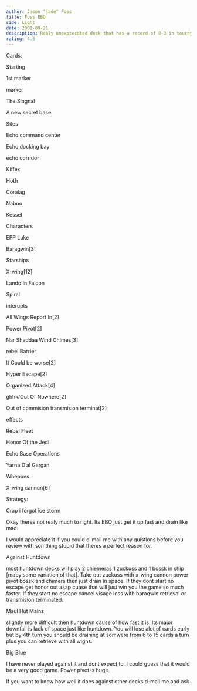 ```yaml
---
author: Jason "jade" Foss
title: Foss EBO
side: Light
date: 2001-09-21
description: Realy unexptecdted deck that has a record of 8-3 in tourny play. only losses to Chris Terwiliger twice and another 2000 rated player.
rating: 4.5
---
```

Cards: 

Starting
1st marker
marker
The Singnal
A new secret base

Sites
Echo command center
Echo docking bay
echo corridor
Kiffex
Hoth
Coralag
Naboo
Kessel

Characters
EPP Luke
Baragwin[3]

Starships
X-wing[12]
Lando In Falcon
Spiral

interupts
All Wings Report In[2]
Power Pivot[2]
Nar Shaddaa Wind Chimes[3]
rebel Barrier
It Could be worse[2]
Hyper Escape[2]
Organized Attack[4]
ghhk/Out Of Nowhere[2]
Out of commision transmision terminat[2]

effects
Rebel Fleet
Honor Of the Jedi
Echo Base Operations
Yarna D’al Gargan

Whepons
X-wing cannon[6] 

Strategy: 

Crap i forgot ice storm

Okay theres not realy much to right. Its EBO just get it up fast and drain like mad.
I would appreciate it if you could d-mail me with any quistions before you review with somthing stupid that theres a perfect reason for.

Against Huntdown
most huntdown decks will play 2 chiemeras 1 zuckuss and 1 bossk in ship [maby some variation of that]. Take out zuckuss with x-wing cannon power pivot bossk and chimera then just drain in space. If they dont start no escape get honor out asap cuase that will just win you the game so much faster. If they start no escape cancel visage loss with baragwin retrieval or transmision terminated.

Maul Hut Mains
slightly more difficult then huntdown cause of how fast it is. Its major downfall is lack of space just like huntdown. You will lose alot of cards early but by 4th turn you should be draining at somwere from 6 to 15 cards a turn plus you can retrieve with all wigns.

Big Blue
I have never played against it and dont expect to. I could guess that it would be a very good game. Power pivot is huge.

If you want to know how well it does against other decks d-mail me and ask.  